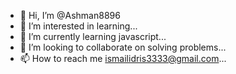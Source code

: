 - 👋 Hi, I’m @Ashman8896
- 👀 I’m interested in learning...
- 🌱 I’m currently learning javascript...
- 💞️ I’m looking to collaborate on solving problems...
- 📫 How to reach me ismailidris3333@gmail.com...

<!---
Ashman8896/Ashman8896 is a ✨ special ✨ repository because its `README.md` (this file) appears on your GitHub profile.
You can click the Preview link to take a look at your changes.
--->
